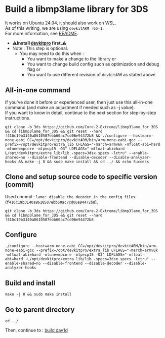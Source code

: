 # Build a libmp3lame library for 3DS

It works on Ubuntu 24.04, it should also work on WSL. \
As of this writing, we are using `devkitARM r65-1`. \
For more information, see [README](../README.md#build).

* **⚠️Install [devkitpro](_devkitpro_install.md) first.⚠️**
* Note : This step is optional.
	* You may need to do this when :
		* You want to make a change to the library or
		* You want to change build config such as optimization and debug flag or
		* You want to use different revision of `devkitARM` as stated above

## All-in-one command
If you've done it before or experienced user, then just use this all-in-one command (and make an adjustment if needed such as -j value). \
If you want to know in detail, continue to the next section for step-by-step instructions.
```
git clone -b 3ds https://github.com/Core-2-Extreme/libmp3lame_for_3DS && cd libmp3lame_for_3DS && git reset --hard f416c19b3140a8610507ebb60ac7cd06e94472b8 && ./configure --host=arm-none-eabi CC=/opt/devkitpro/devkitARM/bin/arm-none-eabi-gcc --prefix=/opt/devkitpro/extra_lib CFLAGS="-march=armv6k -mfloat-abi=hard -mtune=mpcore -mtp=cp15 -O3" LDFLAGS="-mfloat-abi=hard -L/opt/devkitpro/extra_lib/lib -specs=3dsx.specs -lctru" --enable-shared=no --disable-frontend --disable-decoder --disable-analyzer-hooks && make -j 8 && sudo make install && cd ../ && echo Success.
```

## Clone and setup source code to specific version (commit)
Used commit : `lame: disable the decoder in the config files` (`f416c19b3140a8610507ebb60ac7cd06e94472b8`).
```
git clone -b 3ds https://github.com/Core-2-Extreme/libmp3lame_for_3DS && cd libmp3lame_for_3DS && git reset --hard f416c19b3140a8610507ebb60ac7cd06e94472b8
```

## Configure
```
./configure --host=arm-none-eabi CC=/opt/devkitpro/devkitARM/bin/arm-none-eabi-gcc --prefix=/opt/devkitpro/extra_lib CFLAGS="-march=armv6k -mfloat-abi=hard -mtune=mpcore -mtp=cp15 -O3" LDFLAGS="-mfloat-abi=hard -L/opt/devkitpro/extra_lib/lib -specs=3dsx.specs -lctru" --enable-shared=no --disable-frontend --disable-decoder --disable-analyzer-hooks
```

## Build and install
```
make -j 8 && sudo make install
```

## Go to parent directory
```
cd ../
```

Then, continue to : [build dav1d](dav1d_build.md)
